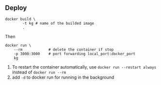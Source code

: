 ## Deploy 

```
docker build \
        -t kg # name of the builded image
        .
```

Then

```
docker run \
    --rm            # delete the container if stop
    -p 3000:3000    # port forwarding local_port:docker_port
    kg
```

1. To restart the container automatically, use `docker run --restart always` instead of `docker run --rm`
2. add `-d` to docker run for running in the background